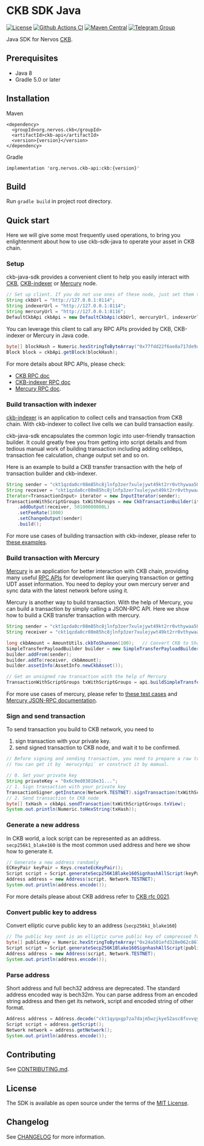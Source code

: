 # CKB SDK Java

[![License](https://img.shields.io/badge/license-MIT-green)](https://github.com/nervosnetwork/ckb-sdk-java/blob/develop/LICENSE)
[![Github Actions CI](https://github.com/nervosnetwork/ckb-sdk-java/workflows/CI/badge.svg?branch=develop)](https://github.com/nervosnetwork/ckb-sdk-java/actions)
[![Maven Central](https://maven-badges.herokuapp.com/maven-central/org.nervos.ckb/ckb/badge.svg)](https://maven-badges.herokuapp.com/maven-central/org.nervos.ckb/ckb)
[![Telegram Group](https://cdn.rawgit.com/Patrolavia/telegram-badge/8fe3382b/chat.svg)](https://t.me/nervos_ckb_dev)

Java SDK for Nervos [CKB](https://github.com/nervosnetwork/ckb).

## Prerequisites

* Java 8
* Gradle 5.0 or later

## Installation

Maven

```
<dependency>
  <groupId>org.nervos.ckb</groupId>
  <artifactId>ckb-api</artifactId>
  <version>{version}</version>
</dependency>
```

Gradle

```
implementation 'org.nervos.ckb-api:ckb:{version}'
```

## Build

Run `gradle build` in project root directory.

## Quick start

Here we will give some most frequently used operations, to bring you enlightenment about how to use ckb-sdk-java to operate your asset in CKB chain.

### Setup
ckb-java-sdk provides a convenient client to help you easily interact with [CKB](https://github.com/nervosnetwork/ckb), [CKB-indexer](https://github.com/nervosnetwork/ckb-indexer) or [Mercury](https://github.com/nervosnetwork/mercury) node.

```java
// Set up client. If you do not use ones of these node, just set them to null;
String ckbUrl = "http://127.0.0.1:8114";
String indexerUrl = "http://127.0.0.1:8114";
String mercuryUrl = "http://127.0.0.1:8116";
DefaultCkbApi ckbApi = new DefaultCkbApi(ckbUrl, mercuryUrl, indexerUrl, false);
```

You can leverage this client to call any RPC APIs provided by CKB, CKB-indexer or Mercury in Java code.
```java
byte[] blockHash = Numeric.hexStringToByteArray("0x77fdd22f6ae8a717de9ae2b128834e9b2a1424378b5fc95606ba017aab5fed75");
Block block = ckbApi.getBlock(blockHash);
```

For more details about RPC APIs, please check:

- [CKB RPC doc](https://github.com/nervosnetwork/ckb/blob/develop/rpc/README.md)
- [CKB-indexer RPC doc](https://github.com/nervosnetwork/ckb-indexer/blob/master/README.md)
- [Mercury RPC doc](https://github.com/nervosnetwork/mercury/blob/main/core/rpc/README.md).

### Build transaction with indexer

[ckb-indexer](https://github.com/nervosnetwork/ckb-indexer) is an application to collect cells and transaction from CKB
chain. With ckb-indexer to collect live cells we can build transaction easily.

ckb-java-sdk encapsulates the common logic into user-friendly transaction builder. It could greatly free you from
getting into script details and from tedious manual work of building transaction including adding celldeps, transaction
fee calculation, change output set and so on.

Here is an example to build a CKB transfer transaction with the help of transaction builder and ckb-indexer.

```java
String sender = "ckt1qzda0cr08m85hc8jlnfp3zer7xulejywt49kt2rr0vthywaa50xwsq2qf8keemy2p5uu0g0gn8cd4ju23s5269qk8rg4r";
String receiver = "ckt1qzda0cr08m85hc8jlnfp3zer7xulejywt49kt2rr0vthywaa50xwsqg958atl2zdh8jn3ch8lc72nt0cf864ecqdxm9zf";
Iterator<TransactionInput> iterator = new InputIterator(sender);
TransactionWithScriptGroups txWithGroups = new CkbTransactionBuilder(iterator, Network.TESTNET)
    .addOutput(receiver, 50100000000L)
    .setFeeRate(1000)
    .setChangeOutput(sender)
    .build();
```

For more use cases of building transaction with ckb-indexer, please refer
to [these examples](./example/src/main/java/org/nervos/ckb/example).

### Build transaction with Mercury

[Mercury](https://github.com/nervosnetwork/mercury) is an application for better interaction with CKB chain, providing
many useful [RPC APIs](https://github.com/nervosnetwork/mercury/blob/main/core/rpc/README.md) for development like
querying transaction or getting UDT asset information. You need to deploy your own mercury server and sync data with the
latest network before using it.

Mercury is another way to build transaction. With the help of Mercury, you can build a transaction by simply calling a
JSON-RPC API. Here we show how to build a CKB transfer transaction with mercury.

```java
String sender = "ckt1qzda0cr08m85hc8jlnfp3zer7xulejywt49kt2rr0vthywaa50xwsq0yvcdtsu5wcr2jldtl72fhkruf0w5vymsp6rk9r";
String receiver = "ckt1qzda0cr08m85hc8jlnfp3zer7xulejywt49kt2rr0vthywaa50xwsqvglkprurm00l7hrs3rfqmmzyy3ll7djdsujdm6z";

long ckbAmount = AmountUtils.ckbToShannon(100);   // Convert CKB to Shannon (1 CKB = 10^8 Shannon)
SimpleTransferPayloadBuilder builder = new SimpleTransferPayloadBuilder();
builder.addFrom(sender);
builder.addTo(receiver, ckbAmount);
builder.assetInfo(AssetInfo.newCkbAsset());

// Get an unsigned raw transaction with the help of Mercury
TransactionWithScriptGroups txWithScriptGroups = api.buildSimpleTransferTransaction(builder.build());
```

For more use cases of mercury, please refer to [these test cases](./ckb-mercury-sdk/src/test/java/mercury)
and [Mercury JSON-RPC documentation](https://github.com/nervosnetwork/mercury/blob/dev-0.4/core/rpc/README.md).

### Sign and send transaction

To send transaction you build to CKB network, you need to

1. sign transaction with your private key.
2. send signed transaction to CKB node, and wait it to be confirmed.

```java
// Before signing and sending transaction, you need to prepare a raw transaction represented by a instance of class `TransactionWithScriptGroups`
// You can get it by `merucyrApi` or construct it by mamual.

// 0. Set your private key
String privateKey = "0x6c9ed03816e31...";
// 1. Sign transaction with your private key
TransactionSigner.getInstance(Network.TESTNET).signTransaction(txWithScriptGroups, privateKey);
// 2. Send transaction to CKB node
byte[] txHash = ckbApi.sendTransaction(txWithScriptGroups.txView);
System.out.println(Numeric.toHexString(txHash));
```

### Generate a new address
In CKB world, a lock script can be represented as an address. `secp256k1_blake160` is the most common used address and here we show how to generate it.

```java
// Generate a new address randomly
ECKeyPair keyPair = Keys.createEcKeyPair();
Script script = Script.generateSecp256K1Blake160SignhashAllScript(keyPair));
Address address = new Address(script, Network.TESTNET);
System.out.println(address.encode());
```

For more details please about CKB address refer to [CKB rfc 0021](https://github.com/nervosnetwork/rfcs/blob/master/rfcs/0021-ckb-address-format/0021-ckb-address-format.md).

### Convert public key to address

Convert elliptic curve public key to an address (`secp256k1_blake160`)

```java
// The public key sent is an elliptic curve public key of compressed format - a 65-length hex (not include hex prefix 0x).
byte[] publicKey = Numeric.hexStringToByteArray("0x24a501efd328e062c8675f2365970728c859c592beeefd6be8ead3d901330bc01");
Script script = Script.generateSecp256K1Blake160SignhashAllScript(publicKey);
Address address = new Address(script, Network.TESTNET);
System.out.println(address.encode());
```

### Parse address

Short address and full bech32 address are deprecated. The standard address encoded way is bech32m. You can parse address
from an encoded string address and then get its network, script and encoded string of other format.

```java
Address address = Address.decode("ckt1qyqxgp7za7dajm5wzjkye52asc8fxvvqy9eqlhp82g");
Script script = address.getScript();
Network network = address.getNetwork();
System.out.println(address.encode());
```

## Contributing

See [CONTRIBUTING.md](./CONTRIBUTING.md).

## License

The SDK is available as open source under the terms of
the [MIT License](https://opensource.org/licenses/MIT).

## Changelog

See [CHANGELOG](CHANGELOG.md) for more information.
